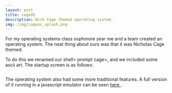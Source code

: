 ```yaml
---
layout: post
title: cageOS
description: Nick Cage themed operating system. 
img: /img/cageos_splash.png
---
```


For my operating systems class sophmore year me and a team created an operating system. The neat thing about ours was that it was Nicholas Cage themed. 

To do this we renamed our shell> prompt cage>, and we included some ascii art. The startup screen is as follows: 
<div class="img_row">
<img class="" src="{{ site.baseurl }}/img/cageos_splash.png" alt="" title="example image"/>
</div>

The operating system also had some more traditional features. A full version of it running in a javascript emulator can be seen <a href="{{ site.baseurl }}/cageOS"> here </a>. 